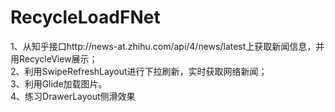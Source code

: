 # RecycleLoadFNet
1、从知乎接口http://news-at.zhihu.com/api/4/news/latest上获取新闻信息，并用RecycleView展示；<br /> 
2、利用SwipeRefreshLayout进行下拉刷新，实时获取网络新闻；<br /> 
3、利用Glide加载图片。<br /> 
4、练习DrawerLayout侧滑效果
